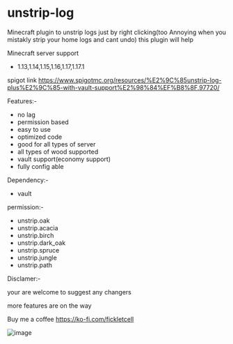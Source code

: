 # unstrip-log
Minecraft plugin to unstrip logs just by right clicking(too Annoying when you mistakly strip your home logs and cant undo) this plugin will help

Minecraft server support
- 1.13,1.14,1.15,1.16,1.17,1.17.1

spigot link
https://www.spigotmc.org/resources/%E2%9C%85unstrip-log-plus%E2%9C%85-with-vault-support%E2%98%84%EF%B8%8F.97720/

Features:-
- no lag
- permission based
- easy to use
- optimized code
- good for all types of server
- all types of wood supported
- vault support(economy support)
- fully config able

Dependency:-
- vault


permission:-
- unstrip.oak
- unstrip.acacia
- unstrip.birch
- unstrip.dark_oak
- unstrip.spruce
- unstrip.jungle
- unstrip.path

Disclamer:-

your are welcome to suggest any changers

more features are on the way

Buy me a coffee https://ko-fi.com/fickletcell


![image](https://user-images.githubusercontent.com/74851280/142442728-9bb61a8a-7d32-4179-90b6-4f476ce094b0.png)

